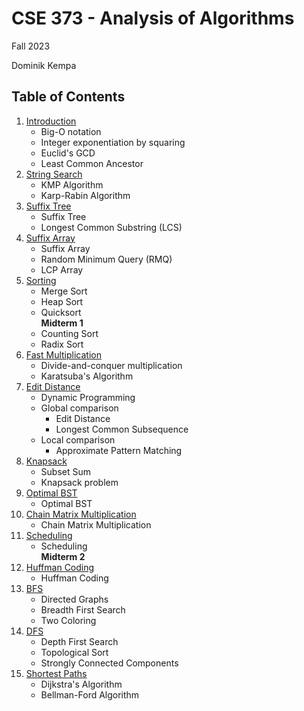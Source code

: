 # CSE 373 - Analysis of Algorithms

Fall 2023

Dominik Kempa

## Table of Contents
1. [Introduction](notes/lecture01.md)
    - Big-O notation
    - Integer exponentiation by squaring
    - Euclid's GCD
    - Least Common Ancestor
2. [String Search](notes/lecture02.md)
    - KMP Algorithm
    - Karp-Rabin Algorithm
3. [Suffix Tree](notes/lecture03.md)
    - Suffix Tree
    - Longest Common Substring (LCS)
4. [Suffix Array](notes/lecture04.md)
    - Suffix Array
    - Random Minimum Query (RMQ)
    - LCP Array
5. [Sorting](notes/lecture05.md)
    - Merge Sort
    - Heap Sort
    - Quicksort  
    <b>Midterm 1</b>
    - Counting Sort
    - Radix Sort
6. [Fast Multiplication](notes/lecture06.md)
    - Divide-and-conquer multiplication
    - Karatsuba's Algorithm
7. [Edit Distance](notes/lecture07.md)
    - Dynamic Programming
    - Global comparison
        - Edit Distance
        - Longest Common Subsequence
    - Local comparison
        - Approximate Pattern Matching
8. [Knapsack](notes/lecture08.md)
    - Subset Sum
    - Knapsack problem
9. [Optimal BST](notes/lecture09.md)
    - Optimal BST
10. [Chain Matrix Multiplication](notes/lecture10.md)
    - Chain Matrix Multiplication
11. [Scheduling](notes/lecture11.md)
    - Scheduling  
    <b>Midterm 2</b>
12. [Huffman Coding](notes/lecture12.md)
    - Huffman Coding
13. [BFS](notes/lecture13.md)
    - Directed Graphs
    - Breadth First Search
    - Two Coloring
14. [DFS](notes/lecture14.md)
    - Depth First Search
    - Topological Sort
    - Strongly Connected Components
15. [Shortest Paths](notes/lecture15.md)
    - Dijkstra's Algorithm
    - Bellman-Ford Algorithm